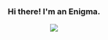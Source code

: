 <h3 align="center">
  Hi there! I'm an Enigma.
</h3>	


<p align="center"><img src="https://raw.githubusercontent.com/catppuccin/catppuccin/main/assets/footers/gray0_ctp_on_line.svg?sanitize=true" /></p>
